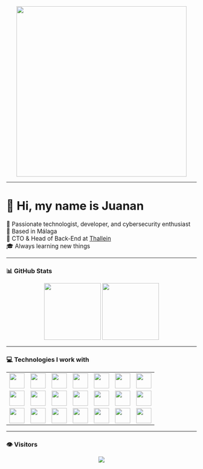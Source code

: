 <div align="center">
  <img src="https://media4.giphy.com/media/v1.Y2lkPTc5MGI3NjExOXhienBycm1hdHB0Zmc5dTlhNDRuaTJnZW81ZWk2MXpoaXlwbnp0NSZlcD12MV9pbnRlcm5hbF9naWZfYnlfaWQmY3Q9Zw/T2ugQmi6mJOyiIwZtR/giphy.gif" width="450" />
</div>

---

<h1 align="left" style="font-size: 2.2em;">👋 Hi, my name is Juanan</h1>

<div align="left" style="font-size: 1.1em;">

💜 Passionate technologist, developer, and cybersecurity enthusiast  
📍 Based in Málaga  
🚀 CTO & Head of Back-End at <a href="https://thallein.com">Thallein</a>  
🎓 Always learning new things  

</div>

---

### 📊 GitHub Stats

<div align="center">
  <img src="https://github-readme-stats.vercel.app/api?username=juanandub&show_icons=true&theme=dracula" height="150"/>
  <img src="https://github-readme-stats.vercel.app/api/top-langs?username=juanandub&layout=compact&theme=dracula" height="150"/>
</div>

---

### 💻 Technologies I work with

<table align="center">
<tr>
  <td><img src="https://cdn.jsdelivr.net/gh/devicons/devicon/icons/javascript/javascript-original.svg" width="40" /></td>
  <td><img src="https://cdn.jsdelivr.net/gh/devicons/devicon/icons/typescript/typescript-original.svg" width="40" /></td>
  <td><img src="https://cdn.jsdelivr.net/gh/devicons/devicon/icons/react/react-original.svg" width="40" /></td>
  <td><img src="https://cdn.jsdelivr.net/gh/devicons/devicon/icons/nodejs/nodejs-original.svg" width="40" /></td>
  <td><img src="https://cdn.jsdelivr.net/gh/devicons/devicon/icons/nestjs/nestjs-original.svg" width="40" /></td>
  <td><img src="https://cdn.jsdelivr.net/gh/devicons/devicon/icons/postgresql/postgresql-original.svg" width="40" /></td>
  <td><img src="https://cdn.jsdelivr.net/gh/devicons/devicon/icons/mongodb/mongodb-original.svg" width="40" /></td>
</tr>
<tr>
  <td><img src="https://cdn.jsdelivr.net/gh/devicons/devicon/icons/mysql/mysql-original.svg" width="40" /></td>
  <td><img src="https://cdn.jsdelivr.net/gh/devicons/devicon/icons/java/java-original.svg" width="40" /></td>
  <td><img src="https://cdn.jsdelivr.net/gh/devicons/devicon/icons/c/c-original.svg" width="40" /></td>
  <td><img src="https://cdn.jsdelivr.net/gh/devicons/devicon/icons/cplusplus/cplusplus-original.svg" width="40" /></td>
  <td><img src="https://cdn.jsdelivr.net/gh/devicons/devicon/icons/python/python-original.svg" width="40" /></td>
  <td><img src="https://cdn.jsdelivr.net/gh/devicons/devicon/icons/r/r-original.svg" width="40" /></td>
  <td><img src="https://cdn.jsdelivr.net/gh/devicons/devicon/icons/bash/bash-original.svg" width="40" /></td>
</tr>
<tr>
  <td><img src="https://cdn.simpleicons.org/linux/FCC624" width="40" /></td>
  <td><img src="https://cdn.simpleicons.org/neovim/57A143" width="40" /></td>
  <td><img src="https://cdn.simpleicons.org/postman/FF6C37" width="40" /></td>
  <td><img src="https://cdn.simpleicons.org/sqlite/003B57" width="40" /></td>
  <td><img src="https://cdn.simpleicons.org/tailwindcss/06B6D4" width="40" /></td>
  <td><img src="https://cdn.jsdelivr.net/gh/devicons/devicon/icons/git/git-original.svg" width="40" /></td>
  <td><img src="https://cdn.jsdelivr.net/gh/devicons/devicon/icons/npm/npm-original-wordmark.svg" width="40" /></td>
</tr>
</table>

---

### 👁️ Visitors

<div align="center">
  <img src="https://profile-counter.glitch.me/juanandub/count.svg?" />
</div>


